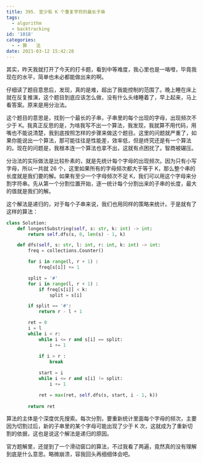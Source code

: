 ```yaml
---
title: 395. 至少有 K 个重复字符的最长子串
tags:
  - algorithm
  - backtracking
id: '1018'
categories:
  - - 算　　法
date: 2021-03-12 15:42:28
---
```


其实，昨天我就打开了今天的打卡题，看到中等难度，我心里也是一咯噔，毕竟我现在的水平，简单也未必都能做出来的啊。

仔细读了题目意思后，发现，真的是难，超出了我能控制的范围了。晚上睡在床上就在反复推演，这个题目到底应该怎么做，没有什么头绪睡着了，早上起来，马上看答案。原来是用分治法。

这个题目的意思是，找到一个最长的子串，子串里的每个出现的字母，出现频次不少于 K。我真正反思的是，为啥我写不出一个算法，我发现，我就算不用代码，用嘴也不能说清楚，我到底按照怎样的步骤来做这个题目。这里的问题就严重了，如果你能说出一个算法，那可能往往是性能差，效率低，但是终究还是有一个算法的。现在的问题是，我根本连一个算法也拿不出，这就有点困扰了。智商被碾压。

分治法的实际做法是比较朴素的，就是先统计每个字母的出现频次。因为只有小写字母，所以一共就 26 个，这里如果所有的字母频次都大于等于 K，那么整个串的长度就是我们要的解。如果有至少一个字母频次不足 K，我们可以用这个字母来分割字符串。先从第一个分割位置开始，逐一统计每个分割出来的子串的长度，最大的值就是我们的解。

这个解法是递归的，对于每个子串来说，我们也用同样的策略来统计。于是就有了这样的算法：

```python
class Solution:
    def longestSubstring(self, s: str, k: int) -> int:
        return self.dfs(s, 0, len(s) - 1, k)

    def dfs(self, s: str, l: int, r: int, k: int) -> int:
        freq = collections.Counter()

        for i in range(l, r + 1) :
            freq[s[i]] += 1

        split = '#'
        for i in range(l, r + 1) :
            if freq[s[i]] < k:
                split = s[i]

        if split == '#':
            return r - l + 1

        ret = 0
        i = l
        while i < r:
            while i <= r and s[i] == split:
                i += 1
            
            if i > r :
                break

            start = i
            while i <= r and s[i] != split:
                i += 1

            ret = max(ret, self.dfs(s, start, i - 1, k))
            
        return ret
```

算法的主体是个深度优先搜索。每次分割，要重新统计里面每个字母的频次，主要因为切割过后，新的子串里的某个字母可能出现了少于 K 次，这就成为了重新切割的依据，这也是说这个解法是递归的原因。

官方题解里，还提到了一个滑动窗口的算法，不过我看了两遍，竟然真的没有理解到底是什么意思。略微崩溃，容我回头再细细体会吧。